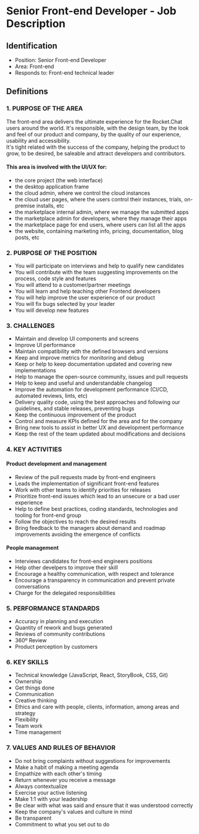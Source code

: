 # Senior Front-end Developer - Job Description

## Identification

- Position: Senior Front-end Developer
- Area: Front-end
- Responds to: Front-end technical leader

## Definitions

### 1. PURPOSE OF THE AREA

The front-end area delivers the ultimate experience for the Rocket.Chat users around the world. It's responsible, with the design team, by the look and feel of our product and company, by the quality of our experience, usability and accessibility.\
It's tight related with the success of the company, helping the product to grow, to be desired, be saleable and attract developers and contributors.

#### This area is involved with the UI/UX for:

- the core project (the web interface)
- the desktop application frame
- the cloud admin, where we control the cloud instances
- the cloud user pages, where the users control their instances, trials, on-premise installs, etc
- the marketplace internal admin, where we manage the submitted apps
- the marketplace admin for developers, where they manage their apps
- the marketplace page for end users, where users can list all the apps
- the website, containing marketing info, pricing, documentation, blog posts, etc


### 2. PURPOSE OF THE POSITION

- You will participate on interviews and help to qualify new candidates
- You will contribute with the team suggesting improvements on the process, code style and features
- You will attend to a customer/partner meetings
- You will learn and help teaching other Frontend developers
- You will help improve the user experience of our product
- You will fix bugs selected by your leader
- You will develop new features

### 3. CHALLENGES

- Maintain and develop UI components and screens
- Improve UI performance
- Maintain compatibility with the defined browsers and versions
- Keep and improve metrics for monitoring and debug
- Keep or help to keep documentation updated and covering new implementations
- Help to manage the open-source community, issues and pull requests
- Help to keep and useful and understandable changelog
- Improve the automation for development performance (CI/CD, automated reviews, lints, etc)
- Delivery quality code, using the best approaches and following our guidelines, and stable releases, preventing bugs
- Keep the continuous improvement of the product
- Control and measure KPIs defined for the area and for the company
- Bring new tools to assist in better UX and development performance
- Keep the rest of the team updated about modifications and decisions

### 4. KEY ACTIVITIES

#### Product development and management

- Review of the pull requests made by front-end engineers
- Leads the implementation of significant front-end features
- Work with other teams to identify priorities for releases
- Prioritize front-end issues which lead to an unsecure or a bad user experience
- Help to define best practices, coding standards, technologies and tooling for front-end group
- Follow the objectives to reach the desired results
- Bring feedback to the managers about demand and roadmap improvements avoiding the emergence of conflicts

#### People management

- Interviews candidates for front-end engineers positions
- Help other develpers to improve their skill
- Encourage a healthy communication, with respect and tolerance
- Encourage a transparency in communication and prevent private conversations
- Charge for the delegated responsibilities

### 5. PERFORMANCE STANDARDS

- Accuracy in planning and execution
- Quantity of rework and bugs generated
- Reviews of community contributions
- 360º Review
- Product perception by customers

### 6. KEY SKILLS

- Technical knowledge (JavaScript, React, StoryBook, CSS, Git)
- Ownership
- Get things done
- Communication
- Creative thinking
- Ethics and care with people, clients, information, among areas and strategy
- Flexibility
- Team work
- Time management

### 7. VALUES AND RULES OF BEHAVIOR

- Do not bring complaints without suggestions for improvements
- Make a habit of making a meeting agenda
- Empathize with each other's timing
- Return whenever you receive a message
- Always contextualize
- Exercise your active listening
- Make 1:1 with your leadership
- Be clear with what was said and ensure that it was understood correctly
- Keep the company's values and culture in mind
- Be transparent
- Commitment to what you set out to do
